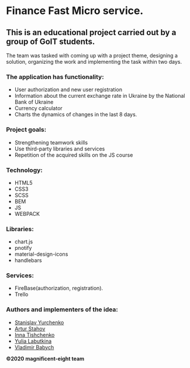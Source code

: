 # Finance Fast Micro service.

## This is an educational project carried out by a group of GoIT students.
The team was tasked with coming up with a project theme, designing a solution, organizing the work and implementing the task within two days.

### The application has functionality:
- User authorization and new user registration
- Information about the current exchange rate in Ukraine by the National Bank of Ukraine
- Currency calculator
- Charts the dynamics of changes in the last 8 days.

### Project goals: 
- Strengthening teamwork skills
- Use third-party libraries and services
- Repetition of the acquired skills on the JS course

### Technology: 
- HTML5
- CSS3
- SCSS
- BEM
- JS
- WEBPACK

### Libraries: 
- chart.js
- pnotify
- material-design-icons
- handlebars

### Services: 
- FireBase(authorization, registration).
- Trello

### Authors and implementers of the idea: 
- [Stanislav Yurchenko](https://github.com/StanislavYurchenko)
- [Artur Stahov](https://github.com/ArturStahov)
- [Inna Tishchenko](https://github.com/inna91)
- [Yulia Labutkina](https://github.com/YuliaLabutkina)
- [Vladimir Babych](https://github.com/vovababych)

**©2020 magnificent-eight team**

